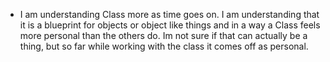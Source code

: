 - I am understanding Class more as time goes on. I am understanding that it is a blueprint for objects or object like things and in a way a Class feels more personal than the others do. Im not sure if that can actually be a thing, but so far while working with the class it comes off as personal.